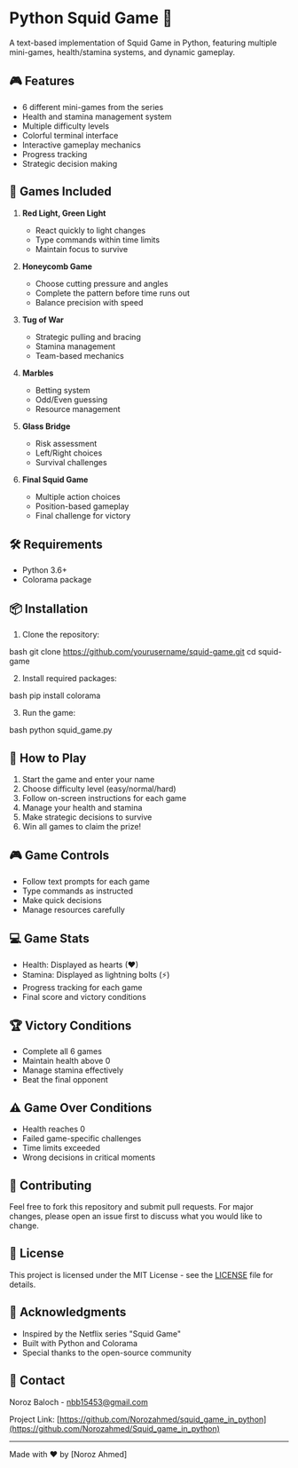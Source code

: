 # Python Squid Game 🦑

A text-based implementation of Squid Game in Python, featuring multiple mini-games, health/stamina systems, and dynamic gameplay.

## 🎮 Features

- 6 different mini-games from the series
- Health and stamina management system
- Multiple difficulty levels
- Colorful terminal interface
- Interactive gameplay mechanics
- Progress tracking
- Strategic decision making

## 🎲 Games Included

1. **Red Light, Green Light**
   - React quickly to light changes
   - Type commands within time limits
   - Maintain focus to survive

2. **Honeycomb Game**
   - Choose cutting pressure and angles
   - Complete the pattern before time runs out
   - Balance precision with speed

3. **Tug of War**
   - Strategic pulling and bracing
   - Stamina management
   - Team-based mechanics

4. **Marbles**
   - Betting system
   - Odd/Even guessing
   - Resource management

5. **Glass Bridge**
   - Risk assessment
   - Left/Right choices
   - Survival challenges

6. **Final Squid Game**
   - Multiple action choices
   - Position-based gameplay
   - Final challenge for victory

## 🛠️ Requirements

- Python 3.6+
- Colorama package

## 📦 Installation

1. Clone the repository:

bash
git clone https://github.com/yourusername/squid-game.git
cd squid-game


2. Install required packages:

bash
pip install colorama


3. Run the game: 

bash
python squid_game.py


## 🎯 How to Play

1. Start the game and enter your name
2. Choose difficulty level (easy/normal/hard)
3. Follow on-screen instructions for each game
4. Manage your health and stamina
5. Make strategic decisions to survive
6. Win all games to claim the prize!

## 🎮 Game Controls

- Follow text prompts for each game
- Type commands as instructed
- Make quick decisions
- Manage resources carefully

## 💻 Game Stats

- Health: Displayed as hearts (♥)
- Stamina: Displayed as lightning bolts (⚡)
- Progress tracking for each game
- Final score and victory conditions

## 🏆 Victory Conditions

- Complete all 6 games
- Maintain health above 0
- Manage stamina effectively
- Beat the final opponent

## ⚠️ Game Over Conditions

- Health reaches 0
- Failed game-specific challenges
- Time limits exceeded
- Wrong decisions in critical moments

## 🤝 Contributing

Feel free to fork this repository and submit pull requests. For major changes, please open an issue first to discuss what you would like to change.

## 📝 License

This project is licensed under the MIT License - see the [LICENSE](LICENSE) file for details.

## 🙏 Acknowledgments

- Inspired by the Netflix series "Squid Game"
- Built with Python and Colorama
- Special thanks to the open-source community

## 📧 Contact

Noroz Baloch - [nbb15453@gmail.com](mailto:nbb16564@gmail.com)

Project Link: [https://github.com/Norozahmed/squid_game_in_python](https://github.com/Norozahmed/Squid_game_in_python)

---
Made with ❤️ by [Noroz Ahmed]
